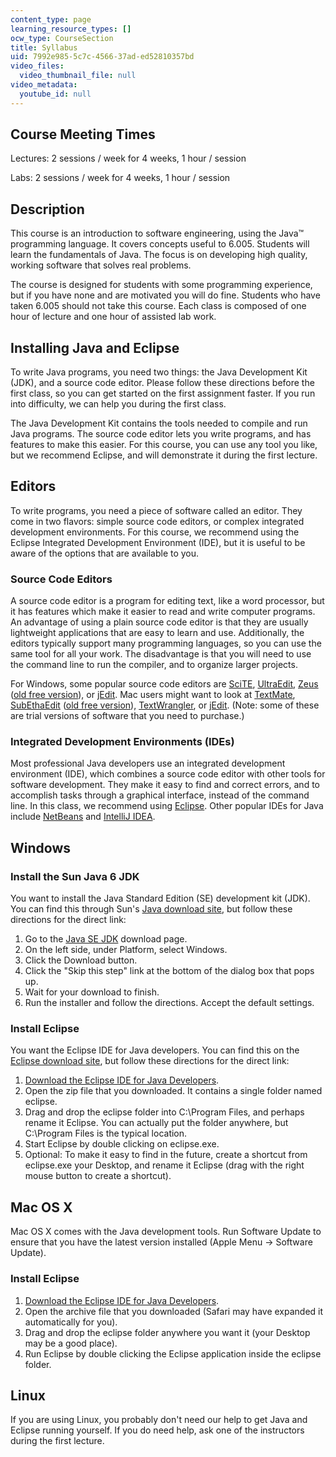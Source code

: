 ```yaml
---
content_type: page
learning_resource_types: []
ocw_type: CourseSection
title: Syllabus
uid: 7992e985-5c7c-4566-37ad-ed52810357bd
video_files:
  video_thumbnail_file: null
video_metadata:
  youtube_id: null
---
```


Course Meeting Times
--------------------

Lectures: 2 sessions / week for 4 weeks, 1 hour / session

Labs: 2 sessions / week for 4 weeks, 1 hour / session

Description
-----------

This course is an introduction to software engineering, using the Java™ programming language. It covers concepts useful to 6.005. Students will learn the fundamentals of Java. The focus is on developing high quality, working software that solves real problems.

The course is designed for students with some programming experience, but if you have none and are motivated you will do fine. Students who have taken 6.005 should not take this course. Each class is composed of one hour of lecture and one hour of assisted lab work.

Installing Java and Eclipse
---------------------------

To write Java programs, you need two things: the Java Development Kit (JDK), and a source code editor. Please follow these directions before the first class, so you can get started on the first assignment faster. If you run into difficulty, we can help you during the first class.

The Java Development Kit contains the tools needed to compile and run Java programs. The source code editor lets you write programs, and has features to make this easier. For this course, you can use any tool you like, but we recommend Eclipse, and will demonstrate it during the first lecture.

Editors
-------

To write programs, you need a piece of software called an editor. They come in two flavors: simple source code editors, or complex integrated development environments. For this course, we recommend using the Eclipse Integrated Development Environment (IDE), but it is useful to be aware of the options that are available to you.

### Source Code Editors

A source code editor is a program for editing text, like a word processor, but it has features which make it easier to read and write computer programs. An advantage of using a plain source code editor is that they are usually lightweight applications that are easy to learn and use. Additionally, the editors typically support many programming languages, so you can use the same tool for all your work. The disadvantage is that you will need to use the command line to run the compiler, and to organize larger projects.

For Windows, some popular source code editors are [SciTE](http://www.scintilla.org/SciTE.html), [UltraEdit](http://www.ultraedit.com/products/ultraedit.html), [Zeus](http://www.zeusedit.com/) ([old free version](http://www.codingmonkeys.de/subethaedit/old/)), or [jEdit](http://www.jedit.org/). Mac users might want to look at [TextMate](http://macromates.com/), [SubEthaEdit](http://www.codingmonkeys.de/subethaedit/) ([old free version](http://www.codingmonkeys.de/subethaedit/old/)), [TextWrangler](http://www.barebones.com/products/TextWrangler/), or [jEdit](http://www.jedit.org/). (Note: some of these are trial versions of software that you need to purchase.)

### Integrated Development Environments (IDEs)

Most professional Java developers use an integrated development environment (IDE), which combines a source code editor with other tools for software development. They make it easy to find and correct errors, and to accomplish tasks through a graphical interface, instead of the command line. In this class, we recommend using [Eclipse](http://www.eclipse.org/). Other popular IDEs for Java include [NetBeans](http://netbeans.org/) and [IntelliJ IDEA](http://www.jetbrains.com/idea/).

Windows
-------

### Install the Sun Java 6 JDK

You want to install the Java Standard Edition (SE) development kit (JDK). You can find this through Sun's [Java download site](http://java.sun.com/javase/downloads/index.jsp), but follow these directions for the direct link:

1.  Go to the [Java SE JDK](http://java.sun.com/javase/downloads/widget/jdk6.jsp) download page.
2.  On the left side, under Platform, select Windows.
3.  Click the Download button.
4.  Click the "Skip this step" link at the bottom of the dialog box that pops up.
5.  Wait for your download to finish.
6.  Run the installer and follow the directions. Accept the default settings.

### Install Eclipse

You want the Eclipse IDE for Java developers. You can find this on the [Eclipse download site](http://www.eclipse.org/downloads/), but follow these directions for the direct link:

1.  [Download the Eclipse IDE for Java Developers](http://www.eclipse.org/downloads/).
2.  Open the zip file that you downloaded. It contains a single folder named eclipse.
3.  Drag and drop the eclipse folder into C:\\Program Files, and perhaps rename it Eclipse. You can actually put the folder anywhere, but C:\\Program Files is the typical location.
4.  Start Eclipse by double clicking on eclipse.exe.
5.  Optional: To make it easy to find in the future, create a shortcut from eclipse.exe your Desktop, and rename it Eclipse (drag with the right mouse button to create a shortcut).

Mac OS X
--------

Mac OS X comes with the Java development tools. Run Software Update to ensure that you have the latest version installed (Apple Menu → Software Update).

### Install Eclipse

1.  [Download the Eclipse IDE for Java Developers](http://www.eclipse.org/downloads/).
2.  Open the archive file that you downloaded (Safari may have expanded it automatically for you).
3.  Drag and drop the eclipse folder anywhere you want it (your Desktop may be a good place).
4.  Run Eclipse by double clicking the Eclipse application inside the eclipse folder.

Linux
-----

If you are using Linux, you probably don't need our help to get Java and Eclipse running yourself. If you do need help, ask one of the instructors during the first lecture.